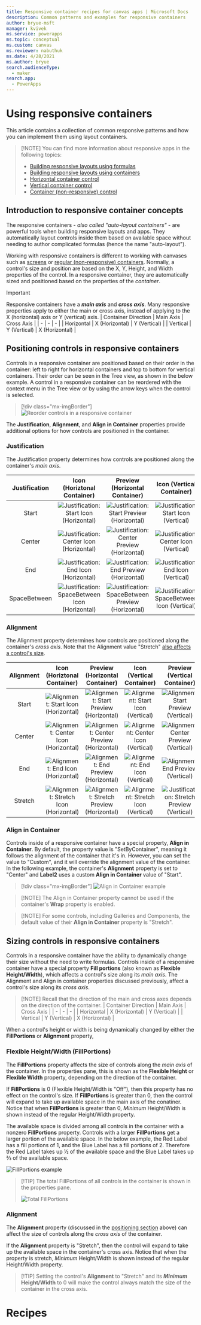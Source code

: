 ```yaml
---
title: Responsive container recipes for canvas apps | Microsoft Docs
description: Common patterns and examples for responsive containers
author: bryue-msft
manager: kvivek
ms.service: powerapps
ms.topic: conceptual
ms.custom: canvas
ms.reviewer: nabuthuk
ms.date: 4/28/2021
ms.author: bryue
search.audienceType:
  - maker
search.app:
  - PowerApps
---
```


# Using responsive containers

This article contains a collection of common responsive patterns and how you can implement them using layout containers.

> [!NOTE] You can find more information about responsive apps in the following topics:
> * [Building responsive layouts using formulas](create-responsive-layout.md)
> * [Building responsive layouts using containers](build-responsive-apps.md)
> * [Horizontal container control](controls/control-horizontal-container.md)
> * [Vertical container control](controls/control-vertical-container.md)
> * [Container (non-responsive) control](controls/control-container.md)

## Introduction to responsive container concepts

The responsive containers - *also called "auto-layout containers"* - are powerful tools when building responsive layouts and apps. They automatically layout controls inside them based on available space without needing to author complicated formulas (hence the name "auto-layout").

Working with responsive containers is different to working with canvases such as [screens](controls/control-screen.md) or [regular (non-responsive) containers](controls/control-container.md). Normally, a control's size and position are based on the X, Y, Height, and Width properties of the control. In a responsive container, they are automatically sized and positioned based on the properties of the *container*.

> [!IMPORTANT]
> Responsive containers have a ***main axis*** and ***cross axis***. Many responsive properties apply to either the main or cross axis, instead of applying to the X (horizontal) axis or Y (vertical) axis.
> | Container Direction | Main Axis | Cross Axis |
> | - | - | - |
> | Horizontal | X (Horizontal) | Y (Vertical) |
> | Vertical | Y (Vertical) | X (Horizontal) |

## Positioning controls in responsive containers

Controls in a responsive container are positioned based on their order in the container: left to right for horizontal containers and top to bottom for vertical containers. Their order can be seen in the Tree view, as shown in the below example. A control in a responsive container can be reordered with the context menu in the Tree view or by using the arrow keys when the control is selected.

> [!div class="mx-imgBorder"]
> ![Reorder controls in a responsive container](media/responsive-container-recipes/reorder-controls.png "Reorder controls in a responsive container")

The **Justification**, **Alignment**, and **Align in Container** properties provide additional options for how controls are positioned in the container.

### Justification

The Justification property determines how controls are positioned along the container's *main axis*.

| **Justification** | Icon (Horiztonal Container) | Preview (Horizontal Container) | Icon (Vertical Container) | Preview (Vertical Container) |
| :-: | :-: | :-: | :-: | :-: |
| Start        | ![Justification: Start Icon (Horizontal)](./media/autolayout-container/justify-start-horiz.svg) | ![Justification: Start Preview (Horizontal)](./media/responsive-container-recipes/justify-start-horiz-preview.png) | ![Justification: Start Icon (Vertical)](./media/autolayout-container/justify-start-vert.svg) | ![Justification: Start Preview (Vertical)](./media/responsive-container-recipes/justify-start-vert-preview.png) |
| Center       | ![Justification: Center Icon (Horizontal)](./media/autolayout-container/justify-center-horiz.svg) | ![Justification: Center Preview (Horizontal)](./media/responsive-container-recipes/justify-center-horiz-preview.png) | ![Justification: Center Icon (Vertical)](./media/autolayout-container/justify-center-vert.svg) | ![Justification: Center Preview (Vertical)](./media/responsive-container-recipes/justify-center-vert-preview.png) |
| End          | ![Justification: End Icon (Horizontal)](./media/autolayout-container/justify-end-horiz.svg) | ![Justification: End Preview (Horizontal)](./media/responsive-container-recipes/justify-start-horiz-preview.png) | ![Justification: End Icon (Vertical)](./media/autolayout-container/justify-start-vert.svg) | ![Justification: End Preview (Vertical)](./media/responsive-container-recipes/justify-end-vert-preview.png) |
| SpaceBetween | ![Justification: SpaceBetween Icon (Horizontal)](./media/autolayout-container/justify-spacebetween-horiz.svg) | ![Justification: SpaceBetween Preview (Horizontal)](./media/responsive-container-recipes/justify-spacebetween-horiz-preview.png) | ![Justification: SpaceBetween Icon (Vertical)](./media/autolayout-container/justify-spacebetween-vert.svg) | ![Justification: SpaceBetween Preview (Vertical)](./media/responsive-container-recipes/justify-spacebetween-vert-preview.png) |

### Alignment

The Alignment property determines how controls are positioned along the container's *cross axis*. Note that the Alignment value "Stretch" [also affects a control's size](#sizing-controls-in-responsive-containers).

| **Alignment** | Icon (Horiztonal Container) | Preview (Horizontal Container) | Icon (Vertical Container) | Preview (Vertical Container) |
| :-: | :-: | :-: | :-: | :-: |
| Start        | ![Alignment: Start Icon (Horizontal)](./media/autolayout-container/align-start-horiz.svg) | ![Alignment: Start Preview (Horizontal)](./media/responsive-container-recipes/align-start-horiz-preview.png) | ![Alignment: Start Icon (Vertical)](./media/autolayout-container/align-start-vert.svg) | ![Alignment: Start Preview (Vertical)](./media/responsive-container-recipes/align-start-vert-preview.png) |
| Center       | ![Alignment: Center Icon (Horizontal)](./media/autolayout-container/align-center-horiz.svg) | ![Alignment: Center Preview (Horizontal)](./media/responsive-container-recipes/align-center-horiz-preview.png) | ![Alignment: Center Icon (Vertical)](./media/autolayout-container/align-center-vert.svg) | ![Alignment: Center Preview (Vertical)](./media/responsive-container-recipes/align-center-vert-preview.png) |
| End          | ![Alignment: End Icon (Horizontal)](./media/autolayout-container/align-end-horiz.svg) | ![Alignment: End Preview (Horizontal)](./media/responsive-container-recipes/align-end-horiz-preview.png) | ![Alignment: End Icon (Vertical)](./media/autolayout-container/align-end-vert.svg) | ![Alignment: End Preview (Vertical)](./media/responsive-container-recipes/align-end-vert-preview.png) |
| Stretch      | ![Alignment: Stretch Icon (Horizontal)](./media/autolayout-container/align-stretch-horiz.svg) | ![Alignment: Stretch Preview (Horizontal)](./media/responsive-container-recipes/align-stretch-horiz-preview.png) | ![Alignment: Stretch Icon (Vertical)](./media/autolayout-container/align-stretch-vert.svg) | ![Justification: Stretch Preview (Vertical)](./media/responsive-container-recipes/align-stretch-vert-preview.png) |

### Align in Container

Controls inside of a responsive container have a special property, **Align in Container**. By default, the property value is "SetByContainer", meaning it follows the alignment of the container that it's in. However, you can set the value to "Custom", and it will override the alignment value of the container. In the following example, the container's **Alignment** property is set to "Center" and **Label2** uses a custom **Align in Container** value of "Start".

> [!div class="mx-imgBorder"]
> ![Align in Container example](media/responsive-container-recipes/align-in-container.png "An example of controls overriding the Alignment property.")

> [!NOTE] The Align in Container property cannot be used if the container's **Wrap** property is enabled.

> [!NOTE] For some controls, including Galleries and Components, the default value of their **Align in Container** property is "Stretch".

## Sizing controls in responsive containers

Controls in a responsive container have the ability to dynamically change their size without the need to write formulas. Controls inside of a responsive container have a special property **Fill portions** (also known as **Flexible Height/Width**), which affects a control's size along its *main axis*. The Alignment and Align in container properties discussed previously, affect a control's size along its *cross axis*.

> [!NOTE] Recall that the direction of the main and cross axes depends on the direction of the container.
> | Container Direction | Main Axis | Cross Axis |
> | - | - | - |
> | Horizontal | X (Horizontal) | Y (Vertical) |
> | Vertical | Y (Vertical) | X (Horizontal) |

When a control's height or width is being dynamically changed by either the **FillPortions** or **Alignment** property,

### Flexible Height/Width (FillPortions)

The **FillPortions** property affects the size of controls along the *main axis* of the container. In the properties pane, this is shown as the **Flexible Height** or **Flexible Width** property, depending on the direction of the container.

If **FillPortions** is 0 (Flexible Height/Width is "Off"), then this property has no effect on the control's size. If **FillPortions** is greater than 0, then the control will expand to take up available space in the main axis of the conatiner. Notice that when **FillPortions** is greater than 0, *Minimum* Height/Width is shown instead of the regular Height/Width property.

The available space is divided among all controls in the container with a nonzero **FillPortions** property. Controls with a larger **FillPortions** get a larger portion of the available space. In the below example, the Red Label has a fill portions of 1, and the Blue Label has a fill portions of 2. Therefore the Red Label takes up &frac12; of the available space and the Blue Label takes up &frac23; of the available space.

![FillPortions example](media/responsive-container-recipes/fill-portions-example.png)

> [!TIP] The total FillPortions of all controls in the container is shown in the properties pane.
>
> ![Total FillPortions](media/responsive-container-recipes/total-fill-portions.png)

### Alignment

The **Alignment** property (discussed in the [positioning section](#positioning-controls-in-responsive-containers) above) can affect the size of controls along the *cross axis* of the container.

If the **Alignment** property is "Stretch", then the control will expand to take up the available space in the container's cross axis. Notice that when the property is stretch, *Minimum* Height/Width is shown instead of the regular Height/Width property.

> [!TIP] Setting the control's **Alignment** to "Stretch" and its ***Minimum* Height/Width** to 0 will make the control always match the size of the container in the cross axis.

# Recipes
